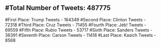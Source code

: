 #Total Number of Tweets: 487775 
---
#First Place: Trump Tweets - 164349
#Second Place: Clinton Tweets - 72318
#Third Place: Cruz Tweets - 71455
#Fourth Place: Jeb! Tweets - 69559
#Fifth Place: Rubio Tweets - 53717
#Sixth Place: Sanders Tweets - 36391
#Seventh Place: Carson Tweets - 11418
#Last Place: Kasich Tweets - 8568
